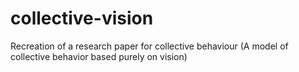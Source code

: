 # collective-vision
Recreation of a research paper for collective behaviour (A model of collective behavior based purely on vision)
